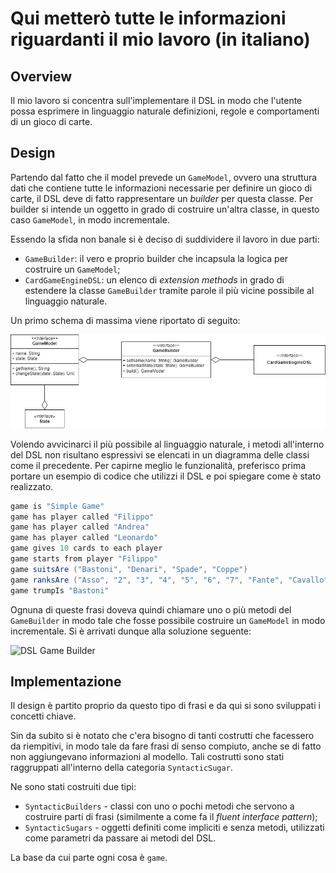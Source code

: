 # Qui metterò tutte le informazioni riguardanti il mio lavoro (in italiano)

## Overview

Il mio lavoro si concentra sull'implementare il DSL in modo che l'utente possa esprimere in linguaggio naturale definizioni, regole e comportamenti di un gioco di carte.

## Design

Partendo dal fatto che il model prevede un `GameModel`, ovvero una struttura dati che contiene tutte le informazioni necessarie per definire un gioco di carte, il DSL deve di fatto rappresentare un _builder_ per questa classe. Per builder si intende un oggetto in grado di costruire un'altra classe, in questo caso `GameModel`, in modo incrementale.

Essendo la sfida non banale si è deciso di suddividere il lavoro in due parti:

- `GameBuilder`: il vero e proprio builder che incapsula la logica per costruire un `GameModel`;
- `CardGameEngineDSL`: un elenco di _extension methods_ in grado di estendere la classe `GameBuilder` tramite parole il più vicine possibile al linguaggio naturale.

Un primo schema di massima viene riportato di seguito:

![Game Builder overview](./uml/DSL-Overview.png)

Volendo avvicinarci il più possibile al linguaggio naturale, i metodi all'interno del DSL non risultano espressivi se elencati in un diagramma delle classi come il precedente. Per capirne meglio le funzionalità, preferisco prima portare un esempio di codice che utilizzi il DSL e poi spiegare come è stato realizzato.

```scala
game is "Simple Game"
game has player called "Filippo"
game has player called "Andrea"
game has player called "Leonardo"
game gives 10 cards to each player
game starts from player "Filippo"
game suitsAre ("Bastoni", "Denari", "Spade", "Coppe")
game ranksAre ("Asso", "2", "3", "4", "5", "6", "7", "Fante", "Cavallo", "Re")
game trumpIs "Bastoni"
```

Ognuna di queste frasi doveva quindi chiamare uno o più metodi del `GameBuilder` in modo tale che fosse possibile costruire un `GameModel` in modo incrementale. Si è arrivati dunque alla soluzione seguente:

![DSL Game Builder](./uml/DSL-Game-Builder.png)

## Implementazione

Il design è partito proprio da questo tipo di frasi e da qui si sono sviluppati i concetti chiave.

Sin da subito si è notato che c'era bisogno di tanti costrutti che facessero da riempitivi, in modo tale da fare frasi di senso compiuto, anche se di fatto non aggiungevano informazioni al modello. Tali costrutti sono stati raggruppati all'interno della categoria `SyntacticSugar`.

Ne sono stati costruiti due tipi:

- `SyntacticBuilders` - classi con uno o pochi metodi che servono a costruire parti di frasi (similmente a come fa il _fluent interface pattern_);
- `SyntacticSugars` - oggetti definiti come impliciti e senza metodi, utilizzati come parametri da passare ai metodi del DSL.

La base da cui parte ogni cosa è `game`.
